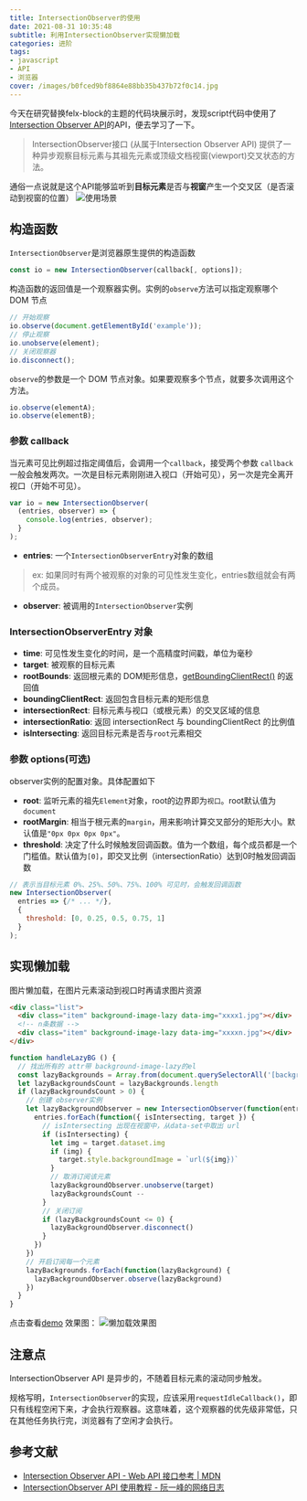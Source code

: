```yaml
---
title: IntersectionObserver的使用
date: 2021-08-31 10:35:48
subtitle: 利用IntersectionObserver实现懒加载
categories: 进阶
tags:
- javascript
- API
- 浏览器
cover: /images/b0fced9bf8864e88bb35b437b72f0c14.jpg
---
```


今天在研究替换felx-block的主题的代码块展示时，发现script代码中使用了[Intersection Observer API](https://developer.mozilla.org/zh-CN/docs/Web/API/Intersection_Observer_API)的API，便去学习了一下。
> IntersectionObserver接口 (从属于Intersection Observer API) 提供了一种异步观察目标元素与其祖先元素或顶级文档视窗(viewport)交叉状态的方法。

通俗一点说就是这个API能够监听到**目标元素**是否与**视窗**产生一个交叉区（是否滚动到视窗的位置）
![使用场景](20210831153114.png)


## 构造函数
`IntersectionObserver`是浏览器原生提供的构造函数
```javascript
const io = new IntersectionObserver(callback[, options]);
```
构造函数的返回值是一个观察器实例。实例的`observe`方法可以指定观察哪个 DOM 节点

```javascript
// 开始观察
io.observe(document.getElementById('example'));
// 停止观察
io.unobserve(element);
// 关闭观察器
io.disconnect();
```

`observe`的参数是一个 DOM 节点对象。如果要观察多个节点，就要多次调用这个方法。
```javascript
io.observe(elementA);
io.observe(elementB);
```

### 参数 callback
当元素可见比例超过指定阈值后，会调用一个`callback`，接受两个参数
`callback`一般会触发两次。一次是目标元素刚刚进入视口（开始可见），另一次是完全离开视口（开始不可见）。

```javascript
var io = new IntersectionObserver(
  (entries, observer) => {
    console.log(entries, observer);
  }
);
```
- **entries**: 一个`IntersectionObserverEntry`对象的数组
> ex: 如果同时有两个被观察的对象的可见性发生变化，entries数组就会有两个成员。
- **observer**: 被调用的`IntersectionObserver`实例


### IntersectionObserverEntry 对象
- **time**: 可见性发生变化的时间，是一个高精度时间戳，单位为毫秒
- **target**: 被观察的目标元素
- **rootBounds**: 返回根元素的 DOM矩形信息，[getBoundingClientRect()](https://developer.mozilla.org/zh-CN/docs/Web/API/Element/getBoundingClientRect) 的返回值
- **boundingClientRect**: 返回包含目标元素的矩形信息
- **intersectionRect**: 目标元素与视口（或根元素）的交叉区域的信息
- **intersectionRatio**: 返回 intersectionRect 与 boundingClientRect 的比例值
- **isIntersecting**: 返回目标元素是否与`root`元素相交

### 参数 options(可选)
observer实例的配置对象。具体配置如下

- **root**: 监听元素的祖先`Element`对象，root的边界即为`视口`。root默认值为`document`
- **rootMargin**: 相当于根元素的`margin`，用来影响计算交叉部分的矩形大小。默认值是`"0px 0px 0px 0px"`。
- **threshold**: 决定了什么时候触发回调函数。值为一个数组，每个成员都是一个门槛值。默认值为`[0]`，即交叉比例（intersectionRatio）达到0时触发回调函数
```javascript
// 表示当目标元素 0%、25%、50%、75%、100% 可见时，会触发回调函数
new IntersectionObserver(
  entries => {/* ... */}, 
  {
    threshold: [0, 0.25, 0.5, 0.75, 1]
  }
);
```


## 实现懒加载
图片懒加载，在图片元素滚动到视口时再请求图片资源

```html
<div class="list">
  <div class="item" background-image-lazy data-img="xxxx1.jpg"></div>
  <!-- n条数据 -->
  <div class="item" background-image-lazy data-img="xxxxn.jpg"></div>
</div>
```
```javascript
function handleLazyBG () {
  // 找出所有的 attr带 background-image-lazy的el
  const lazyBackgrounds = Array.from(document.querySelectorAll('[background-image-lazy]'))
  let lazyBackgroundsCount = lazyBackgrounds.length
  if (lazyBackgroundsCount > 0) {
    // 创建 observer实例
    let lazyBackgroundObserver = new IntersectionObserver(function(entries, observer) {
      entries.forEach(function({ isIntersecting, target }) {
        // isIntersecting 出现在视窗中，从data-set中取出 url
        if (isIntersecting) {
          let img = target.dataset.img
          if (img) {
            target.style.backgroundImage = `url(${img})`
          }
          // 取消订阅该元素
          lazyBackgroundObserver.unobserve(target)
          lazyBackgroundsCount --
        }
        // 关闭订阅
        if (lazyBackgroundsCount <= 0) {
          lazyBackgroundObserver.disconnect()
        }
      })
    })
    // 开启订阅每一个元素
    lazyBackgrounds.forEach(function(lazyBackground) {
      lazyBackgroundObserver.observe(lazyBackground)
    })
  }
}
```
点击查看[demo](https://codesandbox.io/s/thirsty-nightingale-8iktj?file=/index.html)
效果图：
![懒加载效果图](https://i.loli.net/2021/08/31/56eoHcd3tz4EVqS.gif)


## 注意点
IntersectionObserver API 是异步的，不随着目标元素的滚动同步触发。

规格写明，`IntersectionObserver`的实现，应该采用`requestIdleCallback()`，即只有线程空闲下来，才会执行观察器。这意味着，这个观察器的优先级非常低，只在其他任务执行完，浏览器有了空闲才会执行。

## 参考文献
- [Intersection Observer API - Web API 接口参考 | MDN](https://developer.mozilla.org/zh-CN/docs/Web/API/Intersection_Observer_API)
- [IntersectionObserver API 使用教程 - 阮一峰的网络日志](https://www.ruanyifeng.com/blog/2016/11/intersectionobserver_api.html)